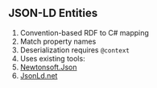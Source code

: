 ## JSON-LD Entities

1. Convention-based RDF to C# mapping
  1. Match property names
  1. Deserialization requires `@context`
1. Uses existing tools:
  1. [Newtonsoft.Json](http://www.newtonsoft.com/json)
  1. [JsonLd.net](https://github.com/NuGet/json-ld.net)